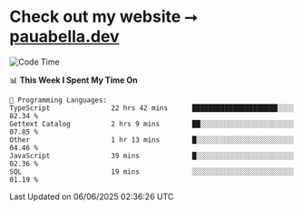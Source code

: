 # Check out my website ⭢ [pauabella.dev](https://pauabella.dev)

<!--START_SECTION:waka-->
![Code Time](http://img.shields.io/badge/Code%20Time-4%2C508%20hrs%2017%20mins-blue)

📊 **This Week I Spent My Time On** 

```text
💬 Programming Languages: 
TypeScript               22 hrs 42 mins      █████████████████████░░░░   82.34 % 
Gettext Catalog          2 hrs 9 mins        ██░░░░░░░░░░░░░░░░░░░░░░░   07.85 % 
Other                    1 hr 13 mins        █░░░░░░░░░░░░░░░░░░░░░░░░   04.46 % 
JavaScript               39 mins             █░░░░░░░░░░░░░░░░░░░░░░░░   02.36 % 
SQL                      19 mins             ░░░░░░░░░░░░░░░░░░░░░░░░░   01.19 % 
```


 Last Updated on 06/06/2025 02:36:26 UTC
<!--END_SECTION:waka-->
